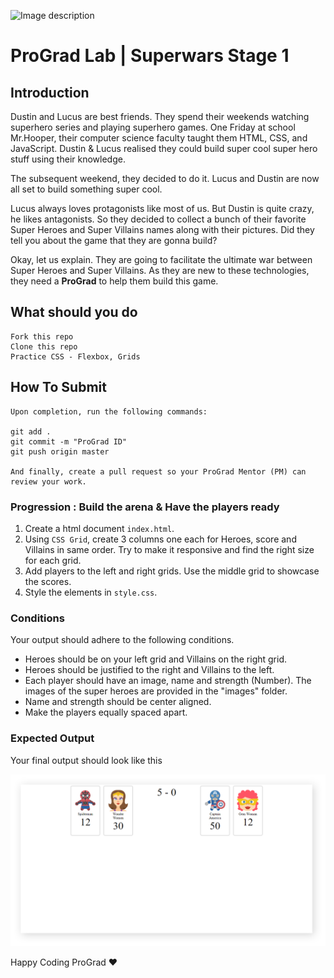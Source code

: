 ![Image description](https://i1.faceprep.in/ProGrad/face-logo-resized.png)

# ProGrad Lab | Superwars Stage 1

## Introduction

Dustin and Lucus are best friends. They spend their weekends watching superhero series and playing superhero games. One Friday at school Mr.Hooper, their computer science faculty taught them HTML, CSS, and JavaScript. Dustin & Lucus realised they could build super cool super hero stuff using their knowledge.

The subsequent weekend, they decided to do it. Lucus and Dustin are now all set to build something super cool.

Lucus always loves protagonists like most of us. But Dustin is quite crazy, he likes antagonists. So they decided to collect a bunch of their favorite Super Heroes and Super Villains names along with their pictures. Did they tell you about the game that they are gonna build?

Okay, let us explain. They are going to facilitate the ultimate war between Super Heroes and Super Villains. As they are new to these technologies, they need a **ProGrad** to help them build this game.

## What should you do

```
Fork this repo
Clone this repo
Practice CSS - Flexbox, Grids
```

## How To Submit

```
Upon completion, run the following commands:

git add .
git commit -m "ProGrad ID"
git push origin master

And finally, create a pull request so your ProGrad Mentor (PM) can review your work.
```

### Progression : Build the arena & Have the players ready

1. Create a html document `index.html`.
2. Using `CSS Grid`, create 3 columns one each for Heroes, score and Villains in same order. Try to make it responsive and find the right size for each grid.
3. Add players to the left and right grids. Use the middle grid to showcase the scores.
4. Style the elements in `style.css`.

### Conditions

Your output should adhere to the following conditions.

- Heroes should be on your left grid and Villains on the right grid.
- Heroes should be justified to the right and Villains to the left.
- Each player should have an image, name and strength (Number). The images of the super heroes are provided in the "images" folder.
- Name and strength should be center aligned.
- Make the players equally spaced apart.

### Expected Output

Your final output should look like this

![Superwar](doc/superwars-css.png)

Happy Coding ProGrad ❤️
